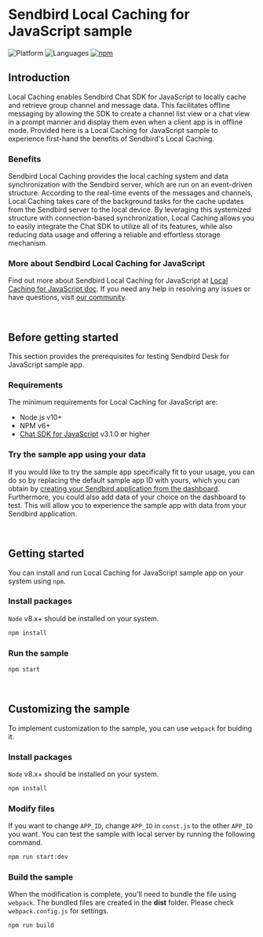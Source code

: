 # Sendbird Local Caching for JavaScript sample
![Platform](https://img.shields.io/badge/platform-JAVASCRIPT-orange.svg)
![Languages](https://img.shields.io/badge/language-JAVASCRIPT-orange.svg)
[![npm](https://img.shields.io/npm/v/sendbird.svg?style=popout&colorB=red)](https://www.npmjs.com/package/sendbird)

## Introduction

Local Caching enables Sendbird Chat SDK for JavaScript to locally cache and retrieve group channel and message data. This facilitates offline messaging by allowing the SDK to create a channel list view or a chat view in a prompt manner and display them even when a client app is in offline mode. Provided here is a Local Caching for JavaScript sample to experience first-hand the benefits of Sendbird's Local Caching.

### Benefits

Sendbird Local Caching provides the local caching system and data synchronization with the Sendbird server, which are run on an event-driven structure. According to the real-time events of the messages and channels, Local Caching takes care of the background tasks for the cache updates from the Sendbird server to the local device. By leveraging this systemized structure with connection-based synchronization, Local Caching allows you to easily integrate the Chat SDK to utilize all of its features, while also reducing data usage and offering a reliable and effortless storage mechanism. 

### More about Sendbird Local Caching for JavaScript

Find out more about Sendbird Local Caching for JavaScript at [Local Caching for JavaScript doc](https://sendbird.com/docs/chat/v3/javascript/guides/local-caching). If you need any help in resolving any issues or have questions, visit [our community](https://community.sendbird.com).

<br />

## Before getting started
This section provides the prerequisites for testing Sendbird Desk for JavaScript sample app.

### Requirements
The minimum requirements for Local Caching for JavaScript are:
- Node.js v10+
- NPM v6+
- [Chat SDK for JavaScript](https://github.com/sendbird/SendBird-SDK-JavaScript) v3.1.0 or higher

### Try the sample app using your data 

If you would like to try the sample app specifically fit to your usage, you can do so by replacing the default sample app ID with yours, which you can obtain by [creating your Sendbird application from the dashboard](https://sendbird.com/docs/chat/v3/javascript/getting-started/install-chat-sdk#2-step-1-create-a-sendbird-application-from-your-dashboard). Furthermore, you could also add data of your choice on the dashboard to test. This will allow you to experience the sample app with data from your Sendbird application. 

<br />

## Getting started

You can install and run Local Caching for JavaScript sample app on your system using `npm`.

### Install packages

`Node` v8.x+ should be installed on your system.

```bash
npm install
```

### Run the sample

```bash
npm start
```

<br />

## Customizing the sample

To implement customization to the sample, you can use `webpack` for buiding it. 

### Install packages

`Node` v8.x+ should be installed on your system.

```bash
npm install
``` 

### Modify files

If you want to change `APP_ID`, change `APP_ID` in `const.js` to the other `APP_ID` you want.  You can test the sample with local server by running the following command.  

```bash
npm run start:dev
``` 

### Build the sample

When the modification is complete, you'll need to bundle the file using `webpack`. The bundled files are created in the **dist** folder. Please check `webpack.config.js` for settings.    

```bash
npm run build
```
